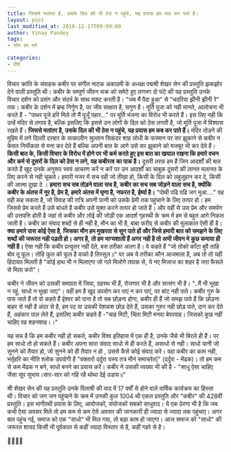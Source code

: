 ```yaml
---
title: जिससे मतांतर है, उसके दिल की भी ठेस न पहुंचे, यह प्रयास हम कब कर पाते हैं।
layout: post
last_modified_at: 2018-12-17T09:09:00
author: Vinay Pandey
tags:
- सोम का मर्म

categories:
- दीर्घ
---
```

विचार क्रांति के संवाहक कबीर पर संगीत नाटक अकादमी के अध्यक्ष पद्मश्री शेखर सेन की प्रस्तुति झकझोर देने वाली प्रस्तुति थी। कबीर के सम्पूर्ण जीवन चक्र को समेटे हुए लगभग दो घंटे की यह प्रस्तुति उनके विचार दर्शन को प्रसंग और संदर्भ के साथ स्पष्ट करती है। "जब मैं पैदा हुआ" से "चदरिया झीनी झीनी रे" तक। 
कबीर के दर्शन में ब्रम्ह निर्गुण है, पर जीव साक्षात है, सगुण है। मूर्ति पूजा को नही मानते, आलोचना भी करते हैं - "पाथर पूजे हरि मिले तो मैं पूजूँ पहार..." पर मूर्ति भंजना का विरोध भी करते हैं। इस लिए नही कि उन्हें मंदिर से लगाव है, बल्कि इसलिए कि इससे उन लोगों के दिल को ठेस लगती है, जो मूर्ति पूजा में विश्वास रखते हैं। **जिससे मतांतर है, उसके दिल की भी ठेस न पहुंचे, यह प्रयास हम कब कर पाते हैं।** मंदिर तोडने की मुहिम में लगे दिल्ली दरबार के तत्कालीन सुल्तान सिकंदर शाह लोधी के फरमान पर सर झुकाने से कबीर न केवल निर्भीकता से मना कर देते हैं बल्कि अपनी बात के आगे उसे सर झुकाने को मजबूर भी कर देते हैं। **किसी बात के, किसी विचार के विरोध में होने पर भी कर्म करते हुए इस बात का खयाल रखना कि हमारे वचन और कर्म से दूसरों के दिल को ठेस न लगे, यह कबीरत्व का पाक है।** दूसरी तरफ हम हैं जिन आदर्शों की बात करते हैं खुद उनके अनुरूप स्वयं आचरण करें न करें पर उन आदर्शों का चाबुक दूसरों की लानत मलानत के लिए करने से नही चूकते। हमारी नजर में सच वही जो तीखा हो, किसी के दिल को लहूलुहान कर दे, किसी की आत्मा दुखा दे । **हमारा सच सब तोड़ने वाला सच है, कबीर का सच सब जोड़ने वाला सच है, क्योंकि कबीर के अंतस में  नूर है, प्रेम है, हमारे अंतस में घृणा है, नफरत है, ईर्ष्या है।** "पोथी पढि पढि जग मुआ...." यह वही कह सकता है, जो विवाह की रात्रि अपनी पत्नी को उसके प्रेमी तक पहुंचाने के लिए तत्पर हो। हम जिससे प्रेम करते हैं उसे बांधते है कबीर उसे मुक्त करने तत्पर हो जाते हैं। और वहीं से उस प्रेम और समर्पण की उत्तपत्ति होती है जहां से कबीर और लोई की जोड़ी एक आदर्श गृहस्थी के क्रम में हम से बहुत आगे निकल जाती है। कबीर का संवाद शब्दों से ही नही है, मौन का भी है, बाबा फरीद से कबीर की मुलाकात ऐसी ही है। **क्या हमारे पास कोई ऐसा है, जिसका मौन हम मुखरता से सुन पाते हों और जिसे हमारी बात को समझने के लिए शब्दों की जरूरत नही पड़ती हो। अगर है, तो हम भाग्यशाली हैं अगर नही है तो अभी जीवन मे कुछ कमाया ही नही है।** ऐसा नही कि कबीर प्रत्युत्तर नही देते, बस तरीका अलग है। वे कहते हैं "जो तोको काँटा बुवै ताहि बोव तू फूल।
तोहि फूल को फूल है वाको है तिरसुल॥" पर अब ये तरीका कौन आजमाता है, अब तो तो यही  हिदायत मिलती है "कोई हाथ भी न मिलाएगा जो गले मिलोगे तपाक से, ये नए मिजाज का शहर है जरा फैसले से मिला करो"। 

कबीर ने जीवन को उसकी समग्रता में जिया, ग्रहस्थ भी हैं, रोजगार भी है और सत्संग भी है। "..मैं भी भूखा न रहूं, साधो न भूखा जाए"। वहीं हम है खुद उपयोग कर पाएं न कर पाएं, पर बांट नही पाते। कबीर गुरु के पास जाते हैं तो वो कहते हैं ईश्वर को पाना है तो सब छोड़ना होगा, कबीर ही हैं जो समझ पाते हैं कि छोड़ना बाहर से नही है अंदर से है, हम पद या उसकी पेशकश छोड़ देते हैं, उसका गुरुर नही छोड़ पाते, दान कर देते हैं, अहंकार पाल लेते हैं, इसलिए कबीर कहते हैं -"चाह मिटी, चिंता मिटी मनवा बेपरवाह। जिसको कुछ नहीं चाहिए वह शहनशाह।।" 

यह सच है कि हम कबीर नही हो सकते, कबीर विश्व इतिहास में एक ही है, उनके जैसे भी बिरले ही हैं। पर हम साधो तो हो सकते हैं। कबीर अपना सारा संवाद साधो से ही करते हैं, असाधो से नही। साधो यानी जो सुनने को तैयार हो, जो सुनने को ही तैयार न हो , उससे कैसे कोई संवाद करे। वहां कबीर का काम नही, भर्तृहरि का नीति श्लोक उपयोगी है "वक्तारो दर्दुरा यस्य तत्र मौनं समाचरेत|" (दर्दुरा - मेंढक)। तो हम कम से कम मेंढक न बने, साधो बनने का प्रयास करें। कबीर ने उसकी व्यख्या भी की है - 
"साधु ऐसा चाहिए जैसा सूप सुभाय।सार-सार को गहि रहै थोथा देई उडाय॥"

श्री शेखर सेन की यह प्रस्तुति उनके पिताश्री की याद में 17 वर्षों से होने वाले वार्षिक कार्यक्रम का हिस्सा थी। विचार को जन जन पहुंचाने के क्रम में उनकी कुल 1004 थी एकल प्रस्तुति और "कबीर" की 428वीं प्रस्तुति। इस भागीरथी प्रयास के लिए, आयोजकों, संयोजकों सबको साधुवाद। ये एक प्रेरणा भी है कि जब कभी ऐसा अवसर मिले तो हम कम से कम ऐसे अवसर की जानकारी ही ज्यादा से ज्यादा तक पहुंचाए। अगर बात पहुंच गई, समाज को एक  "साधो" भी मिल गया, तो बड़ा काम हो जाएगा। आज समाज को "साधो" की जरूरत शायद किसी भी पूर्वकाल से कहीं ज्यादा विस्तार से है, कहीं गहरे से है। 

🙏🌷🌷🙏


